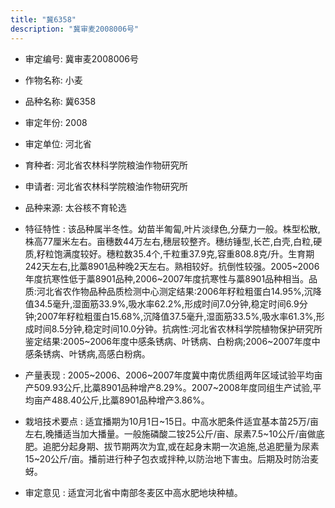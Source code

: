 ```yaml
---
title: "冀6358"
description: "冀审麦2008006号"
---
```

* 审定编号:  冀审麦2008006号

*  作物名称:  小麦

*  品种名称:  冀6358

*  审定年份:  2008

*  审定单位:  河北省

* 育种者:  河北省农林科学院粮油作物研究所

*  申请者:  河北省农林科学院粮油作物研究所

*  品种来源:  太谷核不育轮选

*  特征特性 : 
该品种属半冬性。幼苗半匍匐,叶片淡绿色,分蘖力一般。株型松散,株高77厘米左右。亩穗数44万左右,穗层较整齐。穗纺锤型,长芒,白壳,白粒,硬质,籽粒饱满度较好。穗粒数35.4个,千粒重37.9克,容重808.8克/升。生育期242天左右,比藁8901品种晚2天左右。熟相较好。抗倒性较强。2005~2006年度抗寒性低于藁8901品种,2006~2007年度抗寒性与藁8901品种相当。品质:河北省农作物品种品质检测中心测定结果:2006年籽粒粗蛋白14.95%,沉降值34.5毫升,湿面筋33.9%,吸水率62.2%,形成时间7.0分钟,稳定时间6.9分钟;2007年籽粒粗蛋白15.68%,沉降值37.5毫升,湿面筋33.5%,吸水率61.3%,形成时间8.5分钟,稳定时间10.0分钟。抗病性:河北省农林科学院植物保护研究所鉴定结果:2005~2006年度中感条锈病、叶锈病、白粉病;2006~2007年度中感条锈病、叶锈病,高感白粉病。
 
*  产量表现 : 
2005~2006、2006~2007年度冀中南优质组两年区域试验平均亩产509.93公斤,比藁8901品种增产8.29%。2007~2008年度同组生产试验,平均亩产488.40公斤,比藁8901品种增产3.86%。

*  栽培技术要点 : 
适宜播期为10月1日~15日。中高水肥条件适宜基本苗25万/亩左右,晚播适当加大播量。一般施磷酸二铵25公斤/亩、尿素7.5~10公斤/亩做底肥。追肥分起身期、拔节期两次为宜,或在起身末期一次追施,总追肥量为尿素15~20公斤/亩。播前进行种子包衣或拌种,以防治地下害虫。后期及时防治麦蚜。

*  审定意见 : 
适宜河北省中南部冬麦区中高水肥地块种植。
